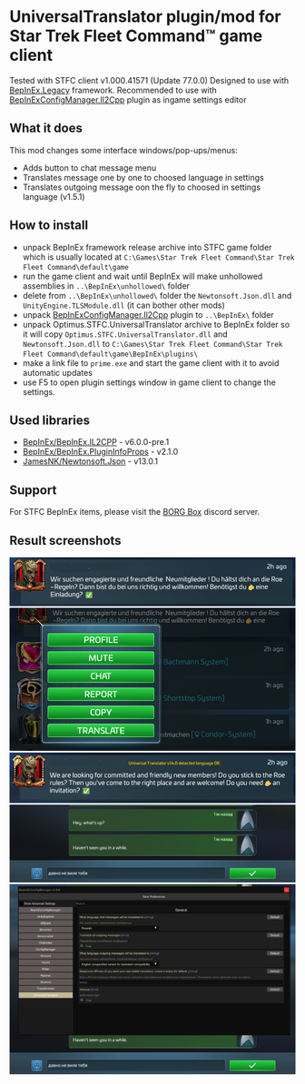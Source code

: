 # UniversalTranslator plugin/mod for Star Trek Fleet Command™ game client
Tested with STFC client v1.000.41571 (Update 77.0.0)
Designed to use with [BepInEx.Legacy](https://github.com/Plurimus/BepInEx.Legacy) framework.
Recommended to use with [BepInExConfigManager.Il2Cpp](https://github.com/sinai-dev/BepInExConfigManager) plugin as ingame settings editor

## What it does
This mod changes some interface windows/pop-ups/menus:
- Adds button to chat message menu
- Translates message one by one to choosed language in settings
- Translates outgoing message oon the fly to choosed in settings language (v1.5.1)
  
## How to install
- unpack BepInEx framework release archive into STFC game folder which is usually located at `C:\Games\Star Trek Fleet Command\Star Trek Fleet Command\default\game`
- run the game client and wait until BepInEx will make unhollowed assemblies in `..\BepInEx\unhollowed\` folder
- delete from `..\BepInEx\unhollowed\` folder the `Newtonsoft.Json.dll` and `UnityEngine.TLSModule.dll` (it can bother other mods)
- unpack [BepInExConfigManager.Il2Cpp](https://github.com/sinai-dev/BepInExConfigManager) plugin to `..\BepInEx\` folder
- unpack Optimus.STFC.UniversalTranslator archive to BepInEx folder so it will copy `Optimus.STFC.UniversalTranslator.dll` and `Newtonsoft.Json.dll` to `C:\Games\Star Trek Fleet Command\Star Trek Fleet Command\default\game\BepInEx\plugins\`
- make a link file to `prime.exe` and start the game client with it to avoid automatic updates
- use F5 to open plugin settings window in game client to change the settings. 

## Used libraries
- [BepInEx/BepInEx.IL2CPP](https://nuget.bepinex.dev/packages/BepInEx.IL2CPP) - v6.0.0-pre.1
- [BepInEx/BepInEx.PluginInfoProps](https://nuget.bepinex.dev/packages/BepInEx.PluginInfoProps) - v2.1.0
- [JamesNK/Newtonsoft.Json](https://github.com/JamesNK/Newtonsoft.Json) - v13.0.1

## Support
For STFC BepInEx items, please visit the [BORG Box](https://discord.gg/8MRcfserGH) discord server.

## Result screenshots
![UniversalTranslator1](UniversalTranslator_before.png)
![UniversalTranslator2](UniversalTranslator1.png)
![UniversalTranslator3](UniversalTranslator_after.png)
![UniversalTranslator4](UniversalTranslator_outgoing.png)
![UniversalTranslator5](UniversalTranslator_settings.png)



